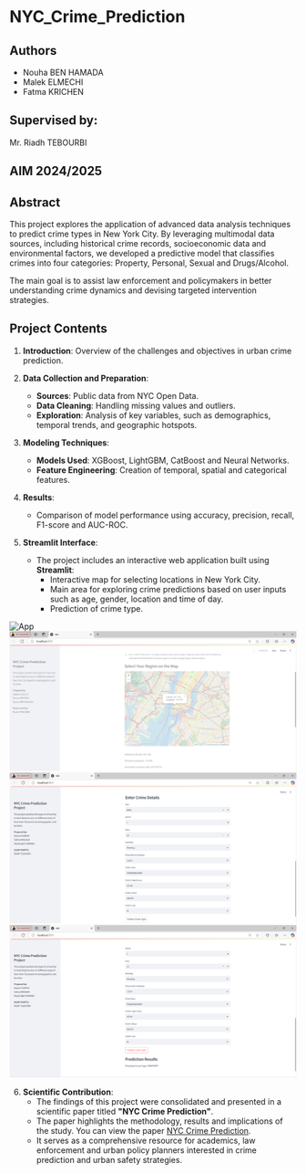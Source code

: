 # NYC_Crime_Prediction


## Authors
- Nouha BEN HAMADA 
- Malek ELMECHI 
- Fatma KRICHEN

 ## Supervised by:
 Mr. Riadh TEBOURBI  
                
## AIM 2024/2025


## Abstract
This project explores the application of advanced data analysis techniques to predict crime types in New York City. By leveraging multimodal data sources, including historical crime records, socioeconomic data and environmental factors, we developed a predictive model that classifies crimes into four categories: Property, Personal, Sexual and Drugs/Alcohol.

The main goal is to assist law enforcement and policymakers in better understanding crime dynamics and devising targeted intervention strategies.

## Project Contents
1. **Introduction**: Overview of the challenges and objectives in urban crime prediction.
2. **Data Collection and Preparation**:
   - **Sources**: Public data from NYC Open Data.
   - **Data Cleaning**: Handling missing values and outliers.
   - **Exploration**: Analysis of key variables, such as demographics, temporal trends, and geographic hotspots.
3. **Modeling Techniques**:
   - **Models Used**: XGBoost, LightGBM, CatBoost and Neural Networks.
   - **Feature Engineering**: Creation of temporal, spatial and categorical features.
4. **Results**:
   - Comparison of model performance using accuracy, precision, recall, F1-score and AUC-ROC.

5. **Streamlit Interface**:
   - The project includes an interactive web application built using **Streamlit**:
     - Interactive map for selecting locations in New York City.
     - Main area for exploring crime predictions based on user inputs such as age, gender, location and time of day.
     - Prediction of crime type.

     
![App](App.png)
![Map](Captures/Map.png)
![Crime_details](Captures/Crime_details.png)
![Prediction](Captures/Prediction.png)
  
  
6. **Scientific Contribution**:
   - The findings of this project were consolidated and presented in a scientific paper titled **"NYC Crime Prediction"**.
   - The paper highlights the methodology, results and implications of the study.
     You can view the paper [ NYC Crime Prediction](./paper.pdf).
   - It serves as a comprehensive resource for academics, law enforcement and urban policy planners interested in crime prediction and urban safety strategies.

